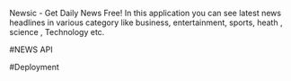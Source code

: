 Newsic - Get Daily News Free! In this application you can see latest news headlines in various category like business, entertainment, sports, heath , science , Technology etc.

#NEWS API 

#Deployment
